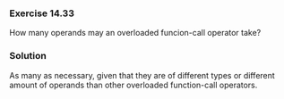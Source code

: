 ### Exercise 14.33

How many operands may an overloaded funcion-call operator take?

### Solution

As many as necessary, given that they are of different types or different amount
of operands than other overloaded function-call operators.
